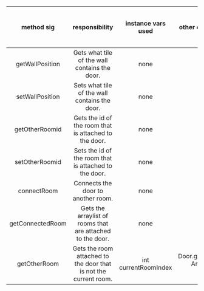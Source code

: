 | method sig | responsibility | instance vars used | other class methods called | objects used with method calls | lines of code |
|:----------:|:--------------:|:------------------:|:--------------------------:|:------------------------------:|:-------------:|
|getWallPosition|Gets what tile of the wall contains the door.|none|none|none|3
|setWallPosition|Sets what tile of the wall contains the door.|none|none|none|3
|getOtherRoomid|Gets the id of the room that is attached to the door.|none|none|none|3
|setOtherRoomid|Sets the id of the room that is attached to the door.|none|none|none|3
|connectRoom|Connects the door to another room.|none|ArrayList<Room>.add()|Room|3
|getConnectedRoom|Gets the arraylist of rooms that are attached to the door.|none|none|none|3
|getOtherRoom|Gets the room attached to the door that is not the current room.|int currentRoomIndex|Door.getConnectedRooms(), ArrayList<Room>.indexOf(), ArrayList<Room>.get()|Room, Integer|8